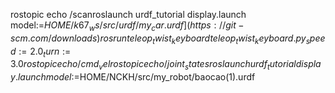 rostopic echo /scanroslaunch urdf_tutorial display.launch model:=$HOME/k67_ws/src/urdf/my_car.urdf
](https://git-scm.com/downloads)
rosrun teleop_twist_keyboard teleop_twist_keyboard.py _speed:=2.0 _turn:=3.0
rostopic echo /cmd_vel
rostopic echo /joint_states
roslaunch urdf_tutorial display.launch model:=$HOME/NCKH/src/my_robot/baocao\(1\).urdf
